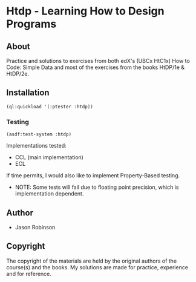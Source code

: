 # Htdp - Learning How to Design Programs

## About

Practice and solutions to exercises from both edX's (UBCx HtC1x) How to Code: Simple Data and most of the exercises from the books HtDP/1e & HtDP/2e.

## Installation

`(ql:quickload '(:ptester :htdp))`

### Testing

`(asdf:test-system :htdp)`

Implementations tested:

* CCL (main implementation)
* ECL

If time permits, I would also like to implement Property-Based testing.

* NOTE: Some tests will fail due to floating point precision, which is implementation dependent.

## Author

* Jason Robinson

## Copyright

The copyright of the materials are held by the original authors of the course(s) and the books. My solutions are made for practice,
experience and for reference.
